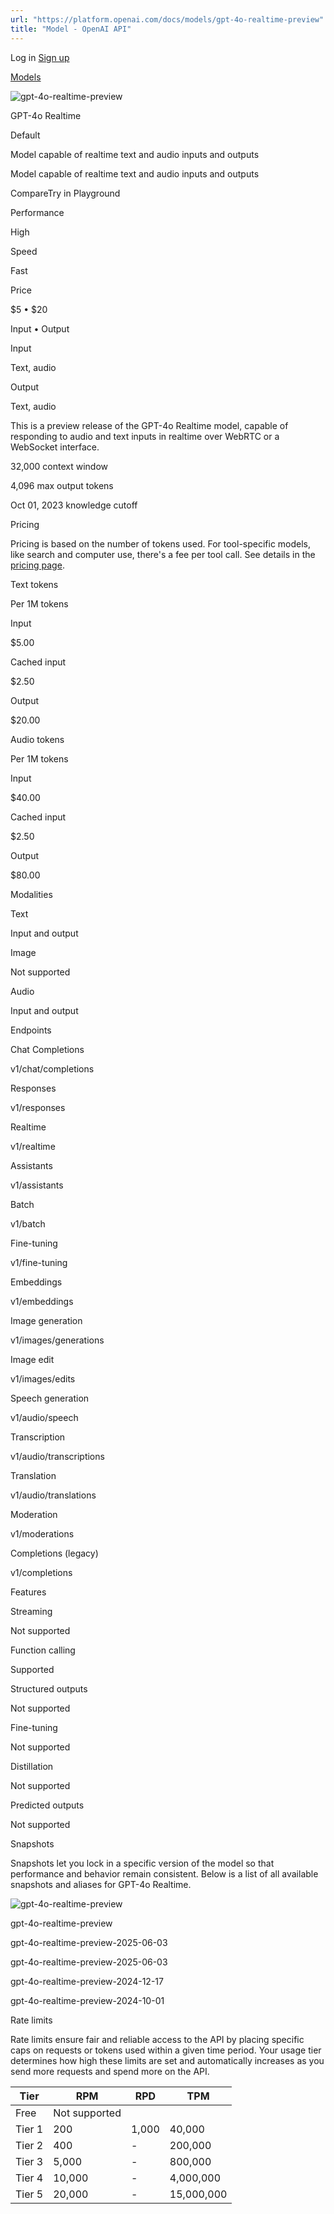 ```yaml
---
url: "https://platform.openai.com/docs/models/gpt-4o-realtime-preview"
title: "Model - OpenAI API"
---
```


Log in [Sign up](https://platform.openai.com/signup)

[Models](https://platform.openai.com/docs/models)

![gpt-4o-realtime-preview](https://cdn.openai.com/API/docs/images/model-page/model-icons/gpt-4o-realtime-preview.png)

GPT-4o Realtime

Default

Model capable of realtime text and audio inputs and outputs

Model capable of realtime text and audio inputs and outputs

CompareTry in Playground

Performance

High

Speed

Fast

Price

$5 • $20

Input • Output

Input

Text, audio

Output

Text, audio

This is a preview release of the GPT-4o Realtime model, capable of responding to audio and text inputs in realtime over WebRTC or a WebSocket interface.

32,000 context window

4,096 max output tokens

Oct 01, 2023 knowledge cutoff

Pricing

Pricing is based on the number of tokens used. For tool-specific models, like search and computer use, there's a fee per tool call. See details in the [pricing page](https://platform.openai.com/docs/pricing).

Text tokens

Per 1M tokens

Input

$5.00

Cached input

$2.50

Output

$20.00

Audio tokens

Per 1M tokens

Input

$40.00

Cached input

$2.50

Output

$80.00

Modalities

Text

Input and output

Image

Not supported

Audio

Input and output

Endpoints

Chat Completions

v1/chat/completions

Responses

v1/responses

Realtime

v1/realtime

Assistants

v1/assistants

Batch

v1/batch

Fine-tuning

v1/fine-tuning

Embeddings

v1/embeddings

Image generation

v1/images/generations

Image edit

v1/images/edits

Speech generation

v1/audio/speech

Transcription

v1/audio/transcriptions

Translation

v1/audio/translations

Moderation

v1/moderations

Completions (legacy)

v1/completions

Features

Streaming

Not supported

Function calling

Supported

Structured outputs

Not supported

Fine-tuning

Not supported

Distillation

Not supported

Predicted outputs

Not supported

Snapshots

Snapshots let you lock in a specific version of the model so that performance and behavior remain consistent. Below is a list of all available snapshots and aliases for GPT-4o Realtime.

![gpt-4o-realtime-preview](https://cdn.openai.com/API/docs/images/model-page/model-icons/gpt-4o-realtime-preview.png)

gpt-4o-realtime-preview

gpt-4o-realtime-preview-2025-06-03

gpt-4o-realtime-preview-2025-06-03

gpt-4o-realtime-preview-2024-12-17

gpt-4o-realtime-preview-2024-10-01

Rate limits

Rate limits ensure fair and reliable access to the API by placing specific caps on requests or tokens used within a given time period. Your usage tier determines how high these limits are set and automatically increases as you send more requests and spend more on the API.

| Tier | RPM | RPD | TPM |
| --- | --- | --- | --- |
| Free | Not supported |
| Tier 1 | 200 | 1,000 | 40,000 |
| Tier 2 | 400 | - | 200,000 |
| Tier 3 | 5,000 | - | 800,000 |
| Tier 4 | 10,000 | - | 4,000,000 |
| Tier 5 | 20,000 | - | 15,000,000 |